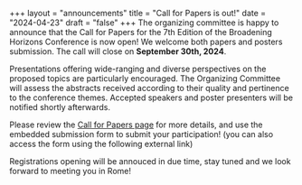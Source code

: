 +++
layout = "announcements"
title = "Call for Papers is out!"
date = "2024-04-23"
draft = "false"
+++
The organizing committee is happy to announce that the Call for Papers for the 7th Edition of the Broadening Horizons Conference is now open! We welcome both papers and posters submission. The call will close on **September 30th, 2024**. 

Presentations offering wide-ranging and diverse perspectives on the proposed topics are particularly encouraged. The Organizing Committee will assess the abstracts received according to their quality and pertinence to the conference themes. Accepted speakers and poster presenters will be notified shortly afterwards.

Please review the [Call for Papers page](/call) for more details, and use the embedded submission form to submit your participation!  (you can also access the form using the following external link)

Registrations opening will be annouced in due time, stay tuned and we look forward to meeting you in Rome!
